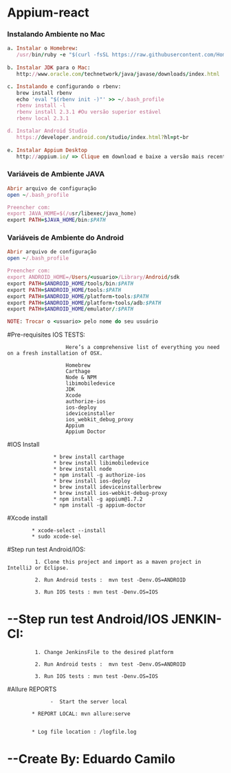 # Appium-react

### Instalando Ambiente no Mac

```ruby
a. Instalar o Homebrew:
   /usr/bin/ruby -e "$(curl -fsSL https://raw.githubusercontent.com/Homebrew/install/master/install)"r
   
b. Instalar JDK para o Mac:
   http://www.oracle.com/technetwork/java/javase/downloads/index.html

c. Instalando e configurando o rbenv:
   brew install rbenv
   echo 'eval "$(rbenv init -)"' >> ~/.bash_profile
   rbenv install -l
   rbenv install 2.3.1 #Ou versão superior estável
   rbenv local 2.3.1

d. Instalar Android Studio
   https://developer.android.com/studio/index.html?hl=pt-br
   
e. Instalar Appium Desktop
   http://appium.io/ => Clique em download e baixe a versão mais recente para o seu SO
```

### Variáveis de Ambiente JAVA
```ruby
Abrir arquivo de configuração
open ~/.bash_profile

Preencher com:
export JAVA_HOME=$(/usr/libexec/java_home)
export PATH=$JAVA_HOME/bin:$PATH 
```

### Variáveis de Ambiente do Android

```ruby
Abrir arquivo de configuração
open ~/.bash_profile

Preencher com:
export ANDROID_HOME=/Users/<usuario>/Library/Android/sdk
export PATH=$ANDROID_HOME/tools/bin:$PATH
export PATH=$ANDROID_HOME/tools:$PATH
export PATH=$ANDROID_HOME/platform-tools:$PATH
export PATH=$ANDROID_HOME/platform-tools/adb:$PATH
export PATH=$ANDROID_HOME/emulator/:$PATH

NOTE: Trocar o <usuario> pelo nome do seu usuário
```

 #Pre-requisites IOS TESTS:
              
                       Here’s a comprehensive list of everything you need on a fresh installation of OSX.
                       
                       Homebrew
                       Carthage
                       Node & NPM
                       libimobiledevice
                       JDK
                       Xcode
                       authorize-ios
                       ios-deploy
                       ideviceinstaller
                       ios_webkit_debug_proxy
                       Appium
                       Appium Doctor 
                       
                                      
 #IOS Install
     
                   * brew install carthage
                   * brew install libimobiledevice
                   * brew install node
                   * npm install -g authorize-ios
                   * brew install ios-deploy
                   * brew install ideviceinstallerbrew
                   * brew install ios-webkit-debug-proxy
                   * npm install -g appium@1.7.2
                   * npm install -g appium-doctor              
                                                                 
                                    
 #Xcode install

            * xcode-select --install
            * sudo xcode-sel
            



#Step run test Android/IOS:

             1. Clone this project and import as a maven project in IntelliJ or Eclipse.

             2. Run Android tests :  mvn test -Denv.OS=ANDROID

             3. Run IOS tests : mvn test -Denv.OS=IOS




# --Step run test Android/IOS JENKIN-CI:

             1. Change JenkinsFile to the desired platform

             2. Run Android tests :  mvn test -Denv.OS=ANDROID

             3. Run IOS tests : mvn test -Denv.OS=IOS




#Allure REPORTS

                  -  Start the server local
                  
            * REPORT LOCAL: mvn allure:serve

        
            * Log file location : /logfile.log


# --Create By: Eduardo Camilo


